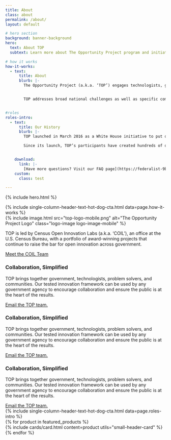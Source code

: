 ```yaml
---
title: About
class: about
permalink: /about/
layout: default

# hero section
background: banner-background
hero:
  text: About TOP
  subtext: Learn more about The Opportunity Project program and initiatives.

# how it works
how-it-works:
  - text:
      title: About
      blurb: |-
        The Opportunity Project (a.k.a. ‘TOP’) engages technologists, government, and communities to prototype digital products that solve real-world problems with open data. It operates through 12-14 week technology design sprints, focused on the nation’s toughest challenges, from the opioid crisis and disaster relief to improving STEM education and workforce development. To date, over 200 digital products have been created, using open data to serve families, businesses, local leaders, and communities nationwide.<br><br>


        TOP addresses broad national challenges as well as specific community and regional challenges, such as those facing Puerto Rico or Indigenous Communities.


#roles
roles-intro:
  - text:
      title: Our History
      blurb: |-
        TOP launched in March 2016 as a White House initiative to put data and tools in the hands of the American people to help them navigate critical issues facing the nation. In 2017, the U.S. Department of Commerce took up leadership of TOP, led by the U.S. Census Bureau’s Census Open Innovation Labs. Since then, the program has grown in scope and impact, and is now a widely used model for collaborative problem solving through open data, technology, and human-centered design.<br><br>

        Since its launch, TOP’s participants have created hundreds of digital products. Today, TOP has been referenced as a best practice in policies like the Federal Data Strategy, the President’s Management Agenda, performance.gov, Department of Commerce’s Strategic Plan, the Task Force on Agriculture and Rural Prosperity Report, and many others. It is a key mechanism supporting implementation of the Foundations for Evidence Based Policy Making Act (“The Evidence Act”).


    download:
      link: |-
        [Have more questions? Visit our FAQ page](https://federalist-9ba9ab66-1882-44c4-b8df-e5444939133c.sites.pages.cloud.gov/preview/uscensusbureau/the-opportunity-project/sadiejay-update-sprint/sprints/)
    custom:
      class: test

---
```


{% include hero.html %}
<section class="bg-blue how-it-works-bg md">
  <div class="header-text-hot-dog">
{% include single-column-header-text-hot-dog-cta.html data=page.how-it-works %}
  </div>
</section>

<section class="bg-base-lighter roles-intro-bg" id="coil-intro">
<div class="grid-container display-flex">
    <div class="img-container">
      <span>{% include image.html src="top-logo-mobile.png" alt="The Opportunity Project Logo" class="logo-image logo-image-mobile" %}</span>
    </div>
    <div class="content-container">
      <p class="font-sans-lg">TOP is led by Census Open Innovation Labs (a.k.a. ‘COIL’), an office at the U.S. Census Bureau, with a portfolio of award-winning projects that continue to raise the bar for open innovation across government.</p>
      <a href="https://coil.census.gov/about/" class="text-white">Meet the COIL Team</a>
    </div>
  </div>
</section>

<section>
  <div
  class="padding-top-3 padding-bottom-9 desktop:padding-bottom-10 display-flex flex-column flex-justify-end semi-cta-block">
    <div class="radius-left-pill semi-cta bg-white margin-left-4 padding-y-205">
      <div class="grid-container padding-x-4 desktop:padding-left-9 desktop:padding-bottom-3">
      <h3>Collaboration, Simplified</h3>
        <p>TOP brings together government, technologists, problem solvers, and communities. Our tested innovation framework can be used by any government agency to encourage collaboration and ensure the public is at the heart of the results. </p>
      <a href="mailto:{{ site.contacts.email }}" target="_blank"
        class="text-ink padding-y-1 margin-top-4">
        Email the TOP team.
      </a>
      </div>
    </div>
    <div class="radius-left-pill semi-cta bg-white margin-left-4 padding-y-205">
      <div class="grid-container padding-x-4 desktop:padding-left-9 desktop:padding-bottom-3">
      <h3>Collaboration, Simplified</h3>
        <p>TOP brings together government, technologists, problem solvers, and communities. Our tested innovation framework can be used by any government agency to encourage collaboration and ensure the public is at the heart of the results. </p>
      <a href="mailto:{{ site.contacts.email }}" target="_blank"
        class="text-ink padding-y-1 margin-top-4">
        Email the TOP team.
      </a>
      </div>
    </div>
    <div class="radius-left-pill semi-cta bg-white margin-left-4 padding-y-205">
      <div class="grid-container padding-x-4 desktop:padding-left-9 desktop:padding-bottom-3">
      <h3>Collaboration, Simplified</h3>
        <p>TOP brings together government, technologists, problem solvers, and communities. Our tested innovation framework can be used by any government agency to encourage collaboration and ensure the public is at the heart of the results. </p>
      <a href="mailto:{{ site.contacts.email }}" target="_blank"
        class="text-ink padding-y-1 margin-top-4">
        Email the TOP team.
      </a>
      </div>
    </div>
  </div>
</section>

<section class="bg-blue roles-intro-bg" id="roles-intro">
  <div class="header-text-hot-dog">
    {% include single-column-header-text-hot-dog-cta.html data=page.roles-intro %}
  </div>
</section>

<section class="bg-blue roles-intro-bg">
  <div class="grid-row grid-gap-lg
  flex-wrap flex-justify-center">
    {% for product in featured_products %}
    <div class="tablet:grid-col-4 usa-media-block__background-image-portrait margin-bottom-3">
      {% include cards/card.html content=product utils="small-header-card" %}
    </div>
    {% endfor %}
  </div>
</section>